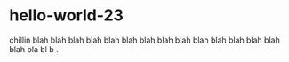 # hello-world-23
chillin
blah blah blah blah blah
blah blah blah
blah blah blah blah
blah blah
blah
bla
bl
b
.
